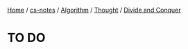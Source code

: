[Home](https://mengxianbin.github.io) /
[cs-notes](https://mengxianbin.github.io/cs-notes/site) /
[Algorithm](https://mengxianbin.github.io/cs-notes/site/Algorithm) /
[Thought](https://mengxianbin.github.io/cs-notes/site/Algorithm/Thought) /
[Divide and Conquer](https://mengxianbin.github.io/cs-notes/site/Algorithm/Thought/Divide%20and%20Conquer)

# TO DO
